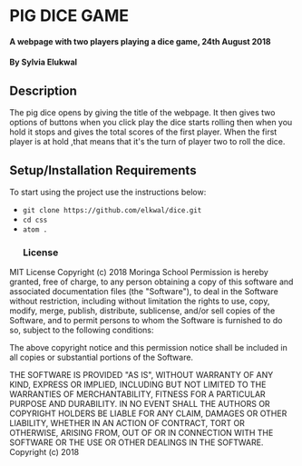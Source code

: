 # PIG DICE GAME

#### A webpage with two players playing a dice game, 24th August 2018

#### By **Sylvia Elukwal**
## Description

The pig dice opens by giving the title of the webpage. It then gives two options of buttons when you click play the dice starts rolling then when you hold it stops and gives the total scores of the first player. When the first player is at hold ,that means that it's the turn of player two to roll the dice.

## Setup/Installation Requirements

To start using the project use the instructions below:

-   `git clone https://github.com/elkwal/dice.git`
-   `cd css`
-   `atom .`
    ### License

MIT License
Copyright (c) 2018 Moringa School
Permission is hereby granted, free of charge, to any person obtaining a copy of this software and associated documentation files (the "Software"), to deal in the Software without restriction, including without limitation the rights to use, copy, modify, merge, publish, distribute, sublicense, and/or sell copies of the Software, and to permit persons to whom the Software is furnished to do so, subject to the following conditions:

The above copyright notice and this permission notice shall be included in all copies or substantial portions of the Software.

THE SOFTWARE IS PROVIDED "AS IS", WITHOUT WARRANTY OF ANY KIND, EXPRESS OR IMPLIED, INCLUDING BUT NOT LIMITED TO THE WARRANTIES OF MERCHANTABILITY, FITNESS FOR A PARTICULAR PURPOSE AND DURABILITY. IN NO EVENT SHALL THE AUTHORS OR COPYRIGHT HOLDERS BE LIABLE FOR ANY CLAIM, DAMAGES OR OTHER LIABILITY, WHETHER IN AN ACTION OF CONTRACT, TORT OR OTHERWISE, ARISING FROM, OUT OF OR IN CONNECTION WITH THE SOFTWARE OR THE USE OR OTHER DEALINGS IN THE SOFTWARE.
Copyright (c) 2018
